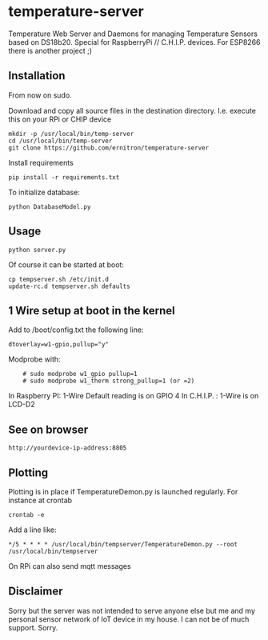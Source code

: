 # temperature-server
Temperature Web Server and Daemons for managing Temperature Sensors based on DS18b20. Special for RaspberryPi // C.H.I.P. devices. For ESP8266 there is another project ;)

## Installation

From now on sudo. 

Download and copy all source files in the destination directory. I.e. execute this on your RPi or CHIP device 

    mkdir -p /usr/local/bin/temp-server
    cd /usr/local/bin/temp-server
    git clone https://github.com/ernitron/temperature-server

Install requirements

    pip install -r requirements.txt
    
To initialize database:

    python DatabaseModel.py
    
## Usage

    python server.py
    
Of course it can be started at boot:

    cp tempserver.sh /etc/init.d
    update-rc.d tempserver.sh defaults
    
## 1 Wire setup at boot in the kernel 

Add to /boot/config.txt the following line:

    dtoverlay=w1-gpio,pullup="y"

Modprobe with:

        # sudo modprobe w1_gpio pullup=1
        # sudo modprobe w1_therm strong_pullup=1 (or =2)

In Raspberry PI: 1-Wire Default reading is on GPIO 4
In C.H.I.P. : 1-Wire is on LCD-D2 

    
## See on browser

    http://yourdevice-ip-address:8805
    
## Plotting

Plotting is in place if TemperatureDemon.py is launched regularly. For instance at crontab

    crontab -e
    
Add a line like:

    */5 * * * * /usr/local/bin/tempserver/TemperatureDemon.py --root /usr/local/bin/tempserver

On RPi can also send mqtt messages


## Disclaimer

Sorry but the server was not intended to serve anyone else but me and my personal sensor network of IoT device in my house. I can not be of much support. Sorry.




